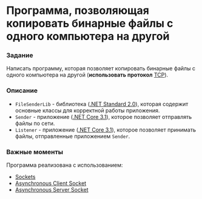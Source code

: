 # Программа, позволяющая копировать бинарные файлы с одного компьютера на другой
### Задание
Написать программу, которая позволяет копировать бинарные файлы с одного компьютера на другой (**использовать протокол** [TCP](https://en.wikipedia.org/wiki/Transmission_Control_Protocol)).
### Описание
 - `FileSenderLib` - библиотека ([.NET Standard 2.0](https://docs.microsoft.com/en-us/dotnet/standard/net-standard)), которая содержит основные классы для корректной работы приложения.
 - `Sender` - приложение ([.NET Core 3.1](https://dotnet.microsoft.com/download/dotnet-core/3.1)), которое позволяет отправлять файлы по сети.
 - `Listener` - приложение ([.NET Core 3.1](https://dotnet.microsoft.com/download/dotnet-core/3.1)), которое позволяет принимать файлы, отправленные приложением `Sender`.
### Важные моменты
Программа реализована с использованием:
 - [Sockets](https://docs.microsoft.com/en-us/dotnet/api/system.net.sockets.socket?view=netcore-3.1)
 - [Asynchronous Client Socket](https://docs.microsoft.com/en-us/dotnet/framework/network-programming/asynchronous-client-socket-example)
 - [Asynchronous Server Socket](https://docs.microsoft.com/en-us/dotnet/framework/network-programming/asynchronous-server-socket-example)
